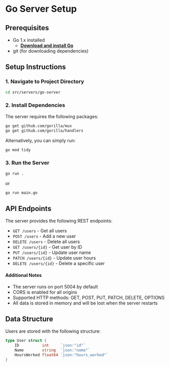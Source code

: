 # Go Server Setup

## Prerequisites
- Go 1.x installed
  - [**Download and install Go**](https://go.dev/doc/install)
- git (for downloading dependencies)

## Setup Instructions

### 1. Navigate to Project Directory
```sh
cd src/servers/go-server
```

### 2. Install Dependencies
The server requires the following packages:
```sh
go get github.com/gorilla/mux
go get github.com/gorilla/handlers
```

Alternatively, you can simply run:
```sh
go mod tidy
```

### 3. Run the Server
```sh
go run .
```
or
```sh
go run main.go
```

## API Endpoints

The server provides the following REST endpoints:

- `GET /users` - Get all users
- `POST /users` - Add a new user
- `DELETE /users` - Delete all users
- `GET /users/{id}` - Get user by ID
- `PUT /users/{id}` - Update user name
- `PATCH /users/{id}` - Update user hours
- `DELETE /users/{id}` - Delete a specific user

#### Additional Notes
- The server runs on port 5004 by default
- CORS is enabled for all origins
- Supported HTTP methods: GET, POST, PUT, PATCH, DELETE, OPTIONS
- All data is stored in memory and will be lost when the server restarts

## Data Structure

Users are stored with the following structure:
```go
type User struct {
    ID          int     `json:"id"`
    Name        string  `json:"name"`
    HoursWorked float64 `json:"hours_worked"`
}
```